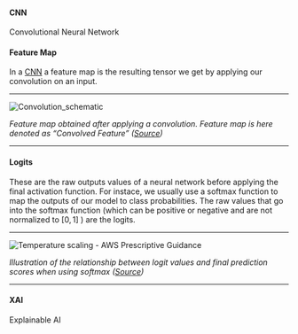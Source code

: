 #### CNN

Convolutional Neural Network

#### Feature Map

In a [CNN](#CNN) a feature map is the resulting tensor we get by applying our convolution on an input.

---

![Convolution_schematic](https://ujjwalkarn.me/wp-content/uploads/2016/07/convolution_schematic.gif?w=268&h=196)

*Feature map obtained after applying a convolution. Feature map is here denoted as “Convolved Feature” ([Source](https://ujjwalkarn.me/2016/08/11/intuitive-explanation-convnets/))*

---

#### Logits

These are the raw outputs values of a neural network before applying the final activation function. For instace, we usually use a softmax function to map the outputs of our model to class probabilities. The raw values that go into the softmax function (which can be positive or negative and are not normalized to $[0,1]$ ) are the logits.

---

![Temperature scaling - AWS Prescriptive Guidance](https://docs.aws.amazon.com/images/prescriptive-guidance/latest/ml-quantifying-uncertainty/images/temperature-scaling.png)

*Illustration of the relationship between logit values and final prediction scores when using softmax ([Source](https://docs.aws.amazon.com/images/prescriptive-guidance/latest/ml-quantifying-uncertainty/images/temperature-scaling.png))*

---

#### XAI

Explainable AI